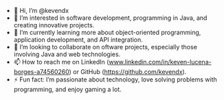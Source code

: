 - 👋 Hi, I’m @kevendx
- 👀 I’m interested in software development, programming in Java, and creating innovative projects.
- 🌱 I’m currently learning more about object-oriented programming, application development, and API integration.
- 💞️ I’m looking to collaborate on oftware projects, especially those involving Java and web technologies.
- 📫 How to reach me on LinkedIn (www.linkedin.com/in/keven-lucena-borges-a74560260) or GitHub (https://github.com/kevendx).
- ⚡ Fun fact: I’m passionate about technology, love solving problems with programming, and enjoy gaming a lot.

<!---
kevendx/kevendx is a ✨ special ✨ repository because its `README.md` (this file) appears on your GitHub profile.
You can click the Preview link to take a look at your changes.
--->
